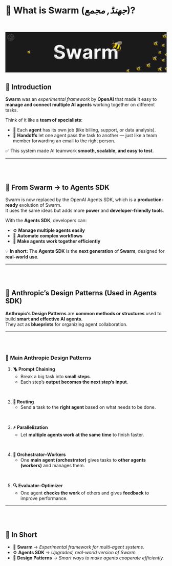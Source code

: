 # 🧠 **What is Swarm (_جھنڈ, مجمع_)?**
<br>

![OpenAI Swarm](images/swarm.png)


## 🚀 **Introduction**

**Swarm** was an *experimental framework* by **OpenAI** that made it easy to **manage and connect multiple AI agents** working together on different tasks.

Think of it like a **team of specialists**:

- 🧾 Each **agent** has its own job (like billing, support, or data analysis).  
- 🔄 **Handoffs** let one agent pass the task to another — just like a team member forwarding an email to the right person.  

✅ This system made AI teamwork **smooth, scalable, and easy to test**.

---
<br>
<br>


## 🔁 **From Swarm → to Agents SDK**

Swarm is now replaced by the OpenAI Agents SDK, which is a **production-ready** evolution of Swarm.  
It uses the same ideas but adds more **power** and **developer-friendly tools**.

With the **Agents SDK**, developers can:

- ⚙️ **Manage multiple agents easily**  
- 🤖 **Automate complex workflows**  
- 🤝 **Make agents work together efficiently**

💡 **In short:** The **Agents SDK** is the **next generation** of **Swarm**, designed for **real-world use**.

---
<br>
<br>



## 🧩 **Anthropic’s Design Patterns (Used in Agents SDK)**

**Anthropic’s Design Patterns** are **common methods or structures** used to build **smart and effective AI agents**.  
They act as **blueprints** for organizing agent collaboration.

---

<br>
<br>


### 🧱 **Main Anthropic Design Patterns**

1. **🪜 Prompt Chaining**  
   - Break a big task into **small steps**.  
   - Each step’s **output becomes the next step’s input**.  
<br>

2. **🧭 Routing**  
   - Send a task to the **right agent** based on what needs to be done.  

<br>

3. **⚡ Parallelization**  
   - Let **multiple agents work at the same time** to finish faster.  

<br>

4. **🎯 Orchestrator–Workers**  
   - One **main agent (orchestrator)** gives tasks to **other agents (workers)** and manages them.  
<br>


5. **🔍 Evaluator–Optimizer**  
   - One agent **checks the work** of others and gives **feedback** to improve performance.  

---


<br>
<br>


## 🧾 **In Short**

- 🧠 **Swarm** → *Experimental framework for multi-agent systems.*  
- ⚙️ **Agents SDK** → *Upgraded, real-world version of Swarm.*  
- 🧩 **Design Patterns** → *Smart ways to make agents cooperate efficiently.*

